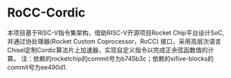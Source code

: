 # RoCC-Cordic
本项目基于RISC-V指令集架构，借助RISC-V开源项目Rocket Chip平台设计SoC,并通过协处理器(Rocket Custom Coprocessor，RoCC) 接口，采用高层次语言Chisel定制Cordic算法片上加速器，实现自定义指令以完成正余弦函数值的计算。
注：依赖的rocketchip的commit号为b745b3c；依赖的sifive-blocks的commit号为ee490d1.
